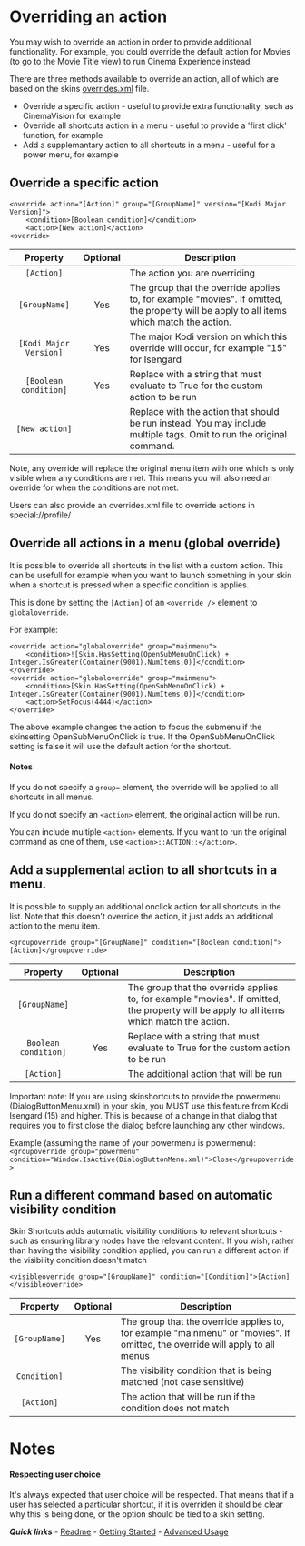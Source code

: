 # Overriding an action

You may wish to override an action in order to provide additional functionality. For example, you could override the default action for Movies (to go to the Movie Title view) to run Cinema Experience instead.

There are three methods available to override an action, all of which are based on the skins [overrides.xml](./overrides.md) file.

* Override a specific action - useful to provide extra functionality, such as CinemaVision for example
* Override all shortcuts action in a menu - useful to provide a 'first click' function, for example
* Add a supplemantary action to all shortcuts in a menu - useful for a power menu, for example

## Override a specific action

```
<override action="[Action]" group="[GroupName]" version="[Kodi Major Version]">
	<condition>[Boolean condition]</condition>
	<action>[New action]</action>
<override>
```
	
| Property | Optional | Description |
| :------: | :------: | ----------- |
| `[Action]` | | The action you are overriding |
| `[GroupName]` | Yes | The group that the override applies to, for example "movies". If omitted, the property will be apply to all items which match the action. |
| `[Kodi Major Version]` | Yes | The major Kodi version on which this override will occur, for example "15" for Isengard |
| `[Boolean condition]` | Yes | Replace with a string that must evaluate to True for the custom action to be run
| `[New action]` | | Replace with the action that should be run instead. You may include multiple <action> tags. Omit to run the original command. |

Note, any override will replace the original menu item with one which is only visible when any conditions are met. This means you will also need an override for when the conditions are not met.

Users can also provide an overrides.xml file to override actions in special://profile/

## Override all actions in a menu (global override)

It is possible to override all shortcuts in the list with a custom action. This can be usefull for example when you want to launch something in your skin when a shortcut is pressed when a specific condition is applies.

This is done by setting the `[Action]` of an `<override />` element to `globaloverride`.

For example:

```
<override action="globaloverride" group="mainmenu">
	<condition>![Skin.HasSetting(OpenSubMenuOnClick) + Integer.IsGreater(Container(9001).NumItems,0)]</condition>
</override>
<override action="globaloverride" group="mainmenu">
	<condition>[Skin.HasSetting(OpenSubMenuOnClick) + Integer.IsGreater(Container(9001).NumItems,0)]</condition>
	<action>SetFocus(4444)</action>
</override>
```

The above example changes the action to focus the submenu if the skinsetting OpenSubMenuOnClick is true.
If the OpenSubMenuOnClick setting is false it will use the default action for the shortcut.

#### Notes

If you do not specify a `group=` element, the override will be applied to all shortcuts in all menus.

If you do not specify an `<action>` element, the original action will be run.

You can include multiple `<action>` elements. If you want to run the original command as one of them, use `<action>::ACTION::</action>`.

## Add a supplemental action to all shortcuts in a menu.

It is possible to supply an additional onclick action for all shortcuts in the list.
Note that this doesn't override the action, it just adds an additional action to the menu item.

`<groupoverride group="[GroupName]" condition="[Boolean condition]">[Action]</groupoverride>`

| Property | Optional | Description |
| :------: | :------: | ----------- |
| `[GroupName]` | | The group that the override applies to, for example "movies". If omitted, the property will be apply to all items which match the action. |
| `Boolean condition]` | Yes | Replace with a string that must evaluate to True for the custom action to be run |
| `[Action]` | | The additional action that will be run |

Important note: If you are using skinshortcuts to provide the powermenu (DialogButtonMenu.xml) in your skin, you MUST use this feature from Kodi Isengard (15) and higher. This is because of a change in that dialog that requires you to first close the dialog before launching any other windows.

Example (assuming the name of your powermenu is powermenu):
`<groupoverride group="powermenu" condition="Window.IsActive(DialogButtonMenu.xml)">Close</groupoverride>`

## Run a different command based on automatic visibility condition

Skin Shortcuts adds automatic visibility conditions to relevant shortcuts - such as ensuring library nodes have the relevant content. If you wish, rather than having the visibility condition applied, you can run a different action if the visibility condition doesn't match

`<visibleoverride group="[GroupName]" condition="[Condition]">[Action]</visibleoverride>`

| Property | Optional | Description |
| :------: | :------: | ----------- |
| `[GroupName]` | Yes | The group that the override applies to, for example "mainmenu" or "movies". If omitted, the override will apply to all menus |
| `Condition]` | | The visibility condition that is being matched (not case sensitive) |
| `[Action]` | | The action that will be run if the condition does not match |

# Notes

#### Respecting user choice

It's always expected that user choice will be respected. That means that if a user has selected a particular shortcut, if it is overriden it should be clear why this is being done, or the option should be tied to a skin setting.

***Quick links*** - [Readme](../../../README.md) - [Getting Started](../started/Getting%20Started.md) - [Advanced Usage](./Advanced%20Usage.md)